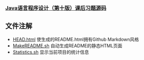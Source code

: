 ### [Java语言程序设计（第十版）课后习题源码](https://github.com/crazymousethief/JavaCollegeCourse/tree/master/src/pers/crazymouse/exercises)
## 文件注解
* [HEAD.html](https://github.com/crazymousethief/JavaCollegeCourse/blob/master/src/pers/crazymouse/exercises/HEAD.html) 使生成的README.html拥有Github Markdown风格
* [MakeREADME.sh](https://github.com/crazymousethief/JavaCollegeCourse/blob/master/src/pers/crazymouse/exercises/MakeREADME.sh) 自动生成README的静态HTML页面
* [Statistics.sh](https://github.com/crazymousethief/JavaCollegeCourse/blob/master/src/pers/crazymouse/exercises/Statistics.sh)
显示当前项目的统计信息
